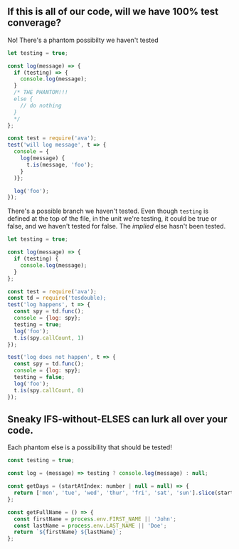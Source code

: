 ## If this is all of our code, will we have 100% test converage?

No! There's a phantom possibilty we haven't tested

```javascript
let testing = true; 

const log(message) => {
  if (testing) => {
    console.log(message);
  }
  /* THE PHANTOM!!!
  else {
    // do nothing
  }
  */
};

const test = require('ava');
test('will log message', t => {
  console = {
    log(message) {
      t.is(message, 'foo');
    }
  )};

  log('foo');
});
```

There's a possible branch we haven't tested. Even though `testing` is defined at the top of the file, in the unit we're testing, it could be true or false, and we haven't tested for false. The *implied* else hasn't been tested.

```javascript
let testing = true; 

const log(message) => {
  if (testing) {
    console.log(message);
  }
};

const test = require('ava');
const td = require('tesdouble);
test('log happens', t => {
  const spy = td.func();
  console = {log: spy};
  testing = true;
  log('foo');
  t.is(spy.callCount, 1)
});

test('log does not happen', t => {
  const spy = td.func();
  console = {log: spy};
  testing = false;
  log('foo');
  t.is(spy.callCount, 0)
});
```

## Sneaky IFS-without-ELSES can lurk all over your code. 

Each phantom else is a possibility that should be tested!

```javascript
const testing = true;

const log = (message) => testing ? console.log(message) : null;
```

```javascript
const getDays = (startAtIndex: number | null = null) => {
  return ['mon', 'tue', 'wed', 'thur', 'fri', 'sat', 'sun'].slice(startAtIndex);
};
```

```javascript
const getFullName = () => {
  const firstName = process.env.FIRST_NAME || 'John';
  const lastName = process.env.LAST_NAME || 'Doe';
  return `${firstName} ${lastName}`;
};
```